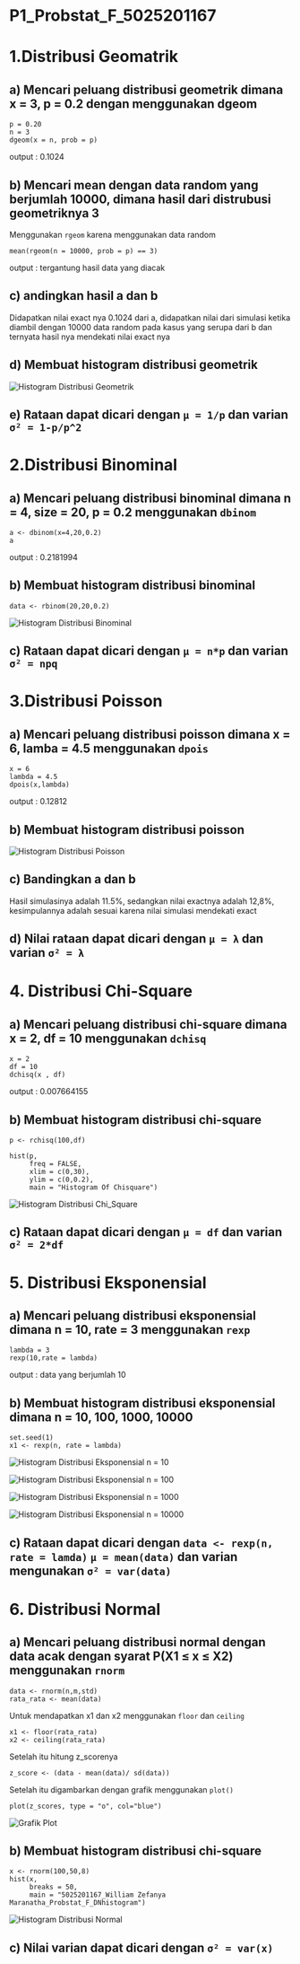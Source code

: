 # P1_Probstat_F_5025201167

# 1.Distribusi Geomatrik

## a) Mencari peluang distribusi geometrik dimana x = 3, p = 0.2 dengan menggunakan dgeom
```
p = 0.20
n = 3
dgeom(x = n, prob = p)
```
output : 0.1024

## b) Mencari mean dengan data random yang berjumlah 10000, dimana hasil dari distrubusi geometriknya 3
Menggunakan `rgeom` karena menggunakan data random
```
mean(rgeom(n = 10000, prob = p) == 3)
```
output : tergantung hasil data yang diacak

## c) andingkan hasil a dan b
Didapatkan nilai exact nya 0.1024 dari a, didapatkan nilai dari simulasi ketika diambil dengan 10000 data random pada kasus yang serupa dari b dan ternyata hasil nya mendekati nilai exact nya

## d) Membuat histogram distribusi geometrik
![Histogram Distribusi Geometrik](https://github.com/ALMAGEST12/P1_Probstat_F_5025201167/blob/main/SS/1.png?raw=true)

## e) Rataan dapat dicari dengan `μ = 1/p` dan varian `σ² = 1-p/p^2` 


# 2.Distribusi Binominal

## a) Mencari peluang distribusi binominal dimana n = 4, size = 20, p = 0.2 menggunakan `dbinom`
```
a <- dbinom(x=4,20,0.2)
a
```
output : 0.2181994

## b) Membuat histogram distribusi binominal
```data <- rbinom(20,20,0.2)```

![Histogram Distribusi Binominal](https://github.com/ALMAGEST12/P1_Probstat_F_5025201167/blob/main/SS/2.png?raw=true)

## c) Rataan dapat dicari dengan `μ = n*p` dan varian `σ² = npq` 

# 3.Distribusi Poisson

## a) Mencari peluang distribusi poisson dimana x = 6, lamba = 4.5 menggunakan `dpois`
```
x = 6
lambda = 4.5
dpois(x,lambda)
```
output : 0.12812

## b) Membuat histogram distribusi poisson

![Histogram Distribusi Poisson](https://github.com/ALMAGEST12/P1_Probstat_F_5025201167/blob/main/SS/3.png?raw=true)

## c) Bandingkan a dan b
Hasil simulasinya adalah 11.5%, sedangkan nilai exactnya adalah 12,8%, kesimpulannya adalah sesuai karena nilai simulasi mendekati exact

## d) Nilai rataan dapat dicari dengan `μ = λ` dan varian `σ² = λ` 

# 4. Distribusi Chi-Square

## a) Mencari peluang distribusi chi-square dimana x = 2, df = 10  menggunakan `dchisq`
```
x = 2
df = 10
dchisq(x , df)
```
output : 0.007664155

## b) Membuat histogram distribusi chi-square
```
p <- rchisq(100,df)

hist(p,
     freq = FALSE,
     xlim = c(0,30),
     ylim = c(0,0.2),
     main = "Histogram Of Chisquare")
```

![Histogram Distribusi Chi_Square](https://github.com/ALMAGEST12/P1_Probstat_F_5025201167/blob/main/SS/4.png?raw=true)

## c) Rataan dapat dicari dengan `μ = df` dan varian `σ² = 2*df`

# 5. Distribusi Eksponensial

## a) Mencari peluang distribusi eksponensial dimana n = 10, rate = 3 menggunakan `rexp`
```
lambda = 3
rexp(10,rate = lambda)
```
output : data yang berjumlah 10

## b) Membuat histogram distribusi eksponensial dimana n = 10, 100, 1000, 10000
```
set.seed(1)
x1 <- rexp(n, rate = lambda)
```
![Histogram Distribusi Eksponensial n = 10](https://github.com/ALMAGEST12/P1_Probstat_F_5025201167/blob/main/SS/5%20n=10.png?raw=true)

![Histogram Distribusi Eksponensial n = 100](https://github.com/ALMAGEST12/P1_Probstat_F_5025201167/blob/main/SS/5%20n=100.png?raw=true)

![Histogram Distribusi Eksponensial n = 1000](https://github.com/ALMAGEST12/P1_Probstat_F_5025201167/blob/main/SS/5%20n=1000.png?raw=true)

![Histogram Distribusi Eksponensial n = 10000](https://github.com/ALMAGEST12/P1_Probstat_F_5025201167/blob/main/SS/5%20n=10000.png?raw=true)

## c) Rataan dapat dicari dengan `data <- rexp(n, rate = lamda)` `μ = mean(data)` dan varian mengunakan `σ² = var(data)`


# 6. Distribusi Normal

## a) Mencari peluang distribusi normal dengan data acak dengan syarat P(X1 ≤ x ≤ X2) menggunakan `rnorm`
```
data <- rnorm(n,m,std)
rata_rata <- mean(data)
```
Untuk mendapatkan x1 dan x2 menggunakan `floor` dan `ceiling`
```
x1 <- floor(rata_rata)
x2 <- ceiling(rata_rata)
```
Setelah itu hitung z_scorenya 
```
z_score <- (data - mean(data)/ sd(data))
```
Setelah itu digambarkan dengan grafik menggunakan `plot()`
```
plot(z_scores, type = "o", col="blue")
```
![Grafik Plot](https://user-images.githubusercontent.com/90760961/162613898-6ced1286-b265-4ba3-9cb6-c03613bdc5c1.png)

## b) Membuat histogram distribusi chi-square
```
x <- rnorm(100,50,8)
hist(x,
     breaks = 50,
     main = "5025201167_William Zefanya Maranatha_Probstat_F_DNhistogram")
 ```

![Histogram Distribusi Normal](https://github.com/ALMAGEST12/P1_Probstat_F_5025201167/blob/main/SS/6.png?raw=true)

## c) Nilai varian dapat dicari dengan `σ² = var(x)`

